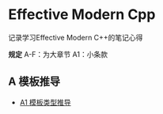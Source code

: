 # Effective Modern Cpp
记录学习Effective Modern C++的笔记心得

**规定**
A-F：为大章节
A1：小条款

## A 模板推导
- [A1 模板类型推导](A1/A1-1%20item1/A1-1%20item1.md)

